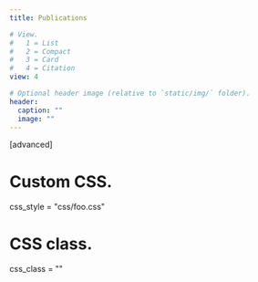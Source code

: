 ```yaml
---
title: Publications

# View.
#   1 = List
#   2 = Compact
#   3 = Card
#   4 = Citation
view: 4

# Optional header image (relative to `static/img/` folder).
header:
  caption: ""
  image: ""
---
```

[advanced]
 # Custom CSS.
 css_style = "css/foo.css"

 # CSS class.
 css_class = ""
